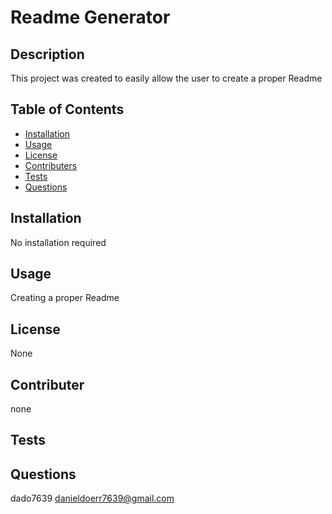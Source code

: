 # Readme Generator
  
  ## Description 

  This project was created to easily allow the user to create a proper Readme

  ## Table of Contents 
  - [Installation](#installation)
  - [Usage](#usage)
  - [License](#license)
  - [Contributers](#contribute)
  - [Tests](#test)
  - [Questions](#questions)


  ## Installation 
  No installation required


  ## Usage
  Creating a proper Readme


  ## License
  None

  ## Contributer 
  none

  ## Tests
  

  ## Questions 
  dado7639
  danieldoerr7639@gmail.com

  
  


  